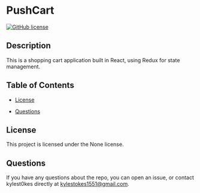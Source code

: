 
# PushCart
[![GitHub license](https://img.shields.io/badge/license-None-important.svg)](https://shoppingcart-redux.herokuapp.com/)

## Description

This is a shopping cart application built in React, using Redux for state management.

## Table of Contents

* [License](#license)

* [Questions](#questions)

## License

This project is licensed under the None license.


## Questions

If you have any questions about the repo, you can open an issue, or contact kylest0kes directly at kylestokes1551@gmail.com.
